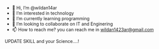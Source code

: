 - 👋 Hi, I’m @wildan14ar
- 👀 I’m interested in technology 
- 🌱 I’m currently learning programming
- 💞️ I’m looking to collaborate on IT and Enginering
- 📫 How to reach me? you can reach me in wildan1423ar@gmail.com

UPDATE SKILL and your Science....!

<!---
wildan14ar/wildan14ar is a ✨ special ✨ repository because its `README.md` (this file) appears on your GitHub profile.
You can click the Preview link to take a look at your changes.
--->
